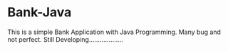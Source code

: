 # Bank-Java

This is a simple Bank Application with Java Programming.
Many bug and not perfect.
Still Developing...................
